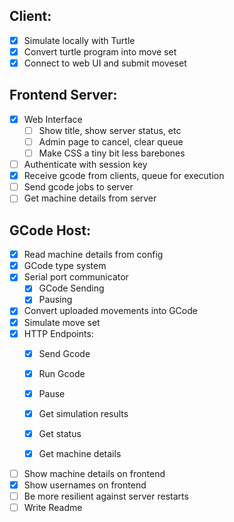 ## Client:
- [x] Simulate locally with Turtle
- [x] Convert turtle program into move set
- [x] Connect to web UI and submit moveset 

## Frontend Server:
- [x] Web Interface
    - [ ] Show title, show server status, etc
    - [ ] Admin page to cancel, clear queue
    - [ ] Make CSS a tiny bit less barebones
- [ ] Authenticate with session key
- [x] Receive gcode from clients, queue for execution
- [ ] Send gcode jobs to server
- [ ] Get machine details from server

## GCode Host:
- [x] Read machine details from config
- [x] GCode type system
- [x] Serial port communicator
    - [x] GCode Sending
    - [x] Pausing
- [x] Convert uploaded movements into GCode
- [x] Simulate move set
- [x] HTTP Endpoints:
    - [x] Send Gcode
    - [x] Run Gcode
    - [x] Pause
    - [x] Get simulation results
    - [x] Get status
    - [x] Get machine details


- [ ] Show machine details on frontend
- [x] Show usernames on frontend
- [ ] Be more resilient against server restarts
- [ ] Write Readme
